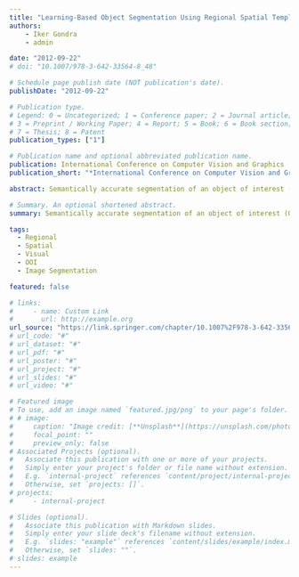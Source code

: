 ```yaml
---
title: "Learning-Based Object Segmentation Using Regional Spatial Templates and Visual Features"
authors:
    - Iker Gondra
    - admin

date: "2012-09-22"
# doi: "10.1007/978-3-642-33564-8_48"

# Schedule page publish date (NOT publication's date).
publishDate: "2012-09-22"

# Publication type.
# Legend: 0 = Uncategorized; 1 = Conference paper; 2 = Journal article;
# 3 = Preprint / Working Paper; 4 = Report; 5 = Book; 6 = Book section;
# 7 = Thesis; 8 = Patent
publication_types: ["1"]

# Publication name and optional abbreviated publication name.
publication: International Conference on Computer Vision and Graphics
publication_short: "*International Conference on Computer Vision and Graphics"

abstract: Semantically accurate segmentation of an object of interest (OOI) is a critical step in computer vision tasks. In order to bridge the gap between low-level visual features and high-level semantics, a more complete model of the OOI is needed. To this end, we revise the concept of directional spatial templates and introduce regional directional spatial templates as a means of including spatial relationships among OOI regions into the model. We present an object segmentation algorithm that learns a model which includes both visual and spatial information. Given a training set of images containing the OOI, each image is oversegmented into visually homogeneous regions. Next, Multiple Instance Learning identifies regions that are likely to be part of the OOI. For each pair of such regions and for each relationship, a regional template is formed. The computational cost of template generation is reduced by sampling the reference region with a pixel set that is descriptive of its shape. Experiments indicate that regional templates are an effective way of including spatial information into the model which in turn results in a very significant improvement in segmentation performance.

# Summary. An optional shortened abstract.
summary: Semantically accurate segmentation of an object of interest (OOI) is a critical step in computer vision tasks. In order to bridge the gap between low-level visual features and high-level semantics, a more complete model of the OOI is needed. To this end, we revise the concept of directional spatial templates and introduce regional directional spatial templates as a means of including spatial relationships among OOI regions into the model. We present an object segmentation algorithm that learns a model which includes both visual and spatial information. Given a training set of images containing the OOI, each image is oversegmented into visually homogeneous regions. Next, Multiple Instance Learning identifies regions that are likely to be part of the OOI. For each pair of such regions and for each relationship, a regional template is formed. The computational cost of template generation is reduced by sampling the reference region with a pixel set that is descriptive of its shape. Experiments indicate that regional templates are an effective way of including spatial information into the model which in turn results in a very significant improvement in segmentation performance.

tags:
  - Regional
  - Spatial
  - Visual
  - OOI
  - Image Segmentation

featured: false

# links:
#     - name: Custom Link
#       url: http://example.org
url_source: "https://link.springer.com/chapter/10.1007%2F978-3-642-33564-8_48"
# url_code: "#"
# url_dataset: "#"
# url_pdf: "#"
# url_poster: "#"
# url_project: "#"
# url_slides: "#"
# url_video: "#"

# Featured image
# To use, add an image named `featured.jpg/png` to your page's folder.
# # image:
#     caption: "Image credit: [**Unsplash**](https://unsplash.com/photos/pLCdAaMFLTE)"
#     focal_point: ""
#     preview_only: false
# Associated Projects (optional).
#   Associate this publication with one or more of your projects.
#   Simply enter your project's folder or file name without extension.
#   E.g. `internal-project` references `content/project/internal-project/index.md`.
#   Otherwise, set `projects: []`.
# projects:
#     - internal-project

# Slides (optional).
#   Associate this publication with Markdown slides.
#   Simply enter your slide deck's filename without extension.
#   E.g. `slides: "example"` references `content/slides/example/index.md`.
#   Otherwise, set `slides: ""`.
# slides: example
---
```


<!-- {{% callout note %}}
Click the _Cite_ button above to demo the feature to enable visitors to import publication metadata into their reference management software.
{{% /callout %}}

{{% callout note %}}
Create your slides in Markdown - click the _Slides_ button to check out the example.
{{% /callout %}}

Supplementary notes can be added here, including [code, math, and images](https://wowchemy.com/docs/writing-markdown-latex/). -->
